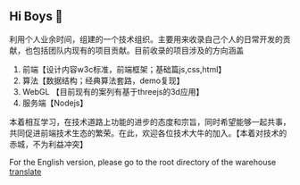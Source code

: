 ## Hi Boys 👋

<!--

**Here are some ideas to get you started:**

🙋‍♀️ A short introduction - what is your organization all about?
🌈 Contribution guidelines - how can the community get involved?
👩‍💻 Useful resources - where can the community find your docs? Is there anything else the community should know?
🍿 Fun facts - what does your team eat for breakfast?
🧙 Remember, you can do mighty things with the power of [Markdown](https://docs.github.com/github/writing-on-github/getting-started-with-writing-and-formatting-on-github/basic-writing-and-formatting-syntax)
-->
利用个人业余时间，组建的一个技术组织。主要用来收录自己个人的日常开发的贡献，也包括团队内现有的项目贡献。目前收录的项目涉及的方向涵盖

1. 前端【设计内容w3c标准，前端框架；基础篇js,css,html】
2. 算法【数据结构；经典算法套路，demo复现】
3. WebGL 【目前现有的案列有基于threejs的3d应用】
4. 服务端【Nodejs】

本着相互学习，在技术道路上功能的进步的态度和宗旨，同时希望能够一起共事，共同促进前端技术生态的繁荣。在此，欢迎各位技术大牛的加入。【本着对技术的赤城，不为利益冲突】

For the English version, please go to the root directory of the warehouse [translate](https://github.com/front-end-open/.github/blob/main/english.md)
